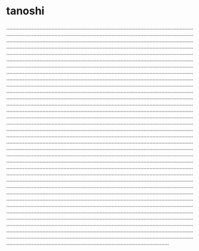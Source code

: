 # tanoshi
....................................................................................................................................................................................................................................................................................................................................................................................................................................................................................................................................................................................................................................................................................................................................................................................................................................................................................................................................................................................................................................................................................................................................................................................................................................................................................................................................................................................................................................................................................................................................................................................................................................................................................................................................................................................................................................................................................................................................................................................................................................................................................................................................................................................................................................................................................................................................................................................................................................................................................................................................................................................................................................................................................................................................................................................................................................................................................................................................................................................................................................................................................................................................................................................................................................................................................................................................................................................................................................................................................................................................................................................................................................................................................................................................................................................................................................................................................................................................................................................................................................................................................................................................................................................................................................................................................................................................................................................................................................................................................................